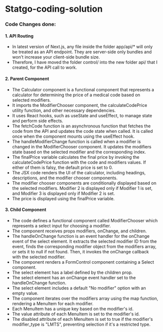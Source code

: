 # Statgo-coding-solution
### Code Changes done:
#### 1. API Routing

- In latest version of Next.js, any file inside the folder app/api/*  will only be treated as an API endpoint. They are server-side only bundles and won't increase your client-side bundle size. 
- Therefore, I have moved the folder control/ into the new folder api/ that I created, for the API call to work.

#### 2. Parent Component

- The Calculator component is a functional component that represents a calculator for determining the price of a medical code based on selected modifiers.
- It imports the ModifierChooser component, the calculateCodePrice utility function, and other necessary dependencies.
- It uses React hooks, such as useState and useEffect, to manage state and perform side effects.
- The fetchCode function is an asynchronous function that fetches the code from the API and updates the code state when called. It is called once when the component mounts using the useEffect hook.
- The handleModifierChange function is called when a modifier is changed in the ModifierChooser component. It updates the modifiers state based on the selected modifier and the corresponding index.
- The finalPrice variable calculates the final price by invoking the calculateCodePrice function with the code and modifiers values. If either of them is falsy, the default price is set to 0.
- The JSX code renders the UI of the calculator, including headings, descriptions, and the modifier chooser components.
- The modifier chooser components are conditionally displayed based on the selected modifiers. Modifier 2 is displayed only if Modifier 1 is set, and Modifier 3 is displayed only if Modifier 2 is set.
- The price is displayed using the finalPrice variable.
 

#### 3. Child Component

- The code defines a functional component called ModifierChooser which represents a select input for choosing a modifier.
- The component receives props modifiers, onChange, and children.
- The handleOnChange function is an event handler for the onChange event of the select element. It extracts the selected modifier ID from the event, finds the corresponding modifier object from the modifiers array, or sets it to null if not found. Then, it invokes the onChange callback with the selected modifier.
- The component renders a FormControl component containing a Select component.
- The select element has a label defined by the children prop.
- The select element has an onChange event handler set to the handleOnChange function.
- The select element includes a default "No modifier" option with an empty value.
- The component iterates over the modifiers array using the map function, rendering a MenuItem for each modifier.
- Each MenuItem has a unique key based on the modifier's id.
- The value attribute of each MenuItem is set to the modifier's id.
- The disabled attribute of each MenuItem is set to true if the modifier's modifier_type is "LMTS", preventing selection if it's a restricted type.


